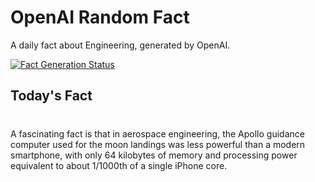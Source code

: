 
# OpenAI Random Fact
A daily fact about Engineering, generated by OpenAI.

[![Fact Generation Status](https://github.com/MarioVidoni/openai-daily-fact/actions/workflows/main.yml/badge.svg)](https://github.com/MarioVidoni/openai-daily-fact/actions/workflows/main.yml)

## Today's Fact
# 
A fascinating fact is that in aerospace engineering, the Apollo guidance computer used for the moon landings was less powerful than a modern smartphone, with only 64 kilobytes of memory and processing power equivalent to about 1/1000th of a single iPhone core.